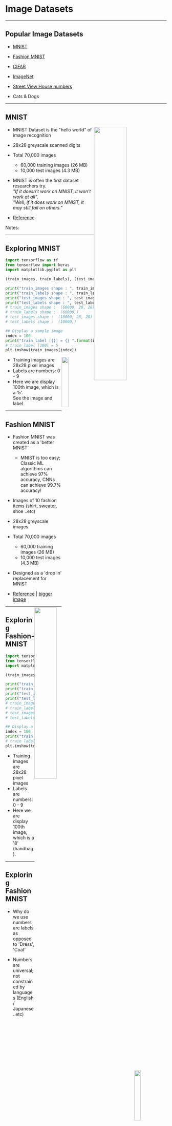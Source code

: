 # Image Datasets

---

## Popular Image Datasets

- [MNIST](http://yann.lecun.com/exdb/mnist/)

- [Fashion MNIST](https://github.com/zalandoresearch/fashion-mnist)

- [CIFAR](https://www.cs.toronto.edu/~kriz/cifar.html)

- [ImageNet](http://image-net.org)

- [Street View House numbers](http://ufldl.stanford.edu/housenumbers/)

- Cats & Dogs


---

## MNIST

<!-- TODO shiva -->
<img src="../../assets/images/deep-learning/3rd-party/mnist-1.jpeg"  style="width:45%;float:right;" /><!-- {"left" : 1.85, "top" : 3.5, "height" : 4.34, "width" : 6.56} -->

* MNIST Dataset is the "hello world" of image recognition

* 28x28 greyscale scanned digits

* Total 70,000 images
    - 60,000 training images (26 MB)
    - 10,000 test images (4.3 MB)

* MNIST is often the first dataset researchers try.  
 _"If it doesn't work on MNIST, it won't work at all",  
 "Well, if it does work on MNIST, it may still fail on others."_

* [Reference](http://yann.lecun.com/exdb/mnist/)


Notes:

---

## Exploring MNIST

```python
import tensorflow as tf
from tensorflow import keras
import matplotlib.pyplot as plt

(train_images, train_labels), (test_images, test_labels) = keras.datasets.mnist.load_data()

print("train_images shape : ", train_images.shape)
print("train_labels shape : ", train_labels.shape)
print("test_images shape : ", test_images.shape)
print("test_labels shape : ", test_labels.shape)
# train_images shape :  (60000, 28, 28)
# train_labels shape :  (60000,)
# test_images shape :  (10000, 28, 28)
# test_labels shape :  (10000,)

## Display a sample image
index = 100
print("train label [{}] = {} ".format(index, train_labels[index])))
# train label [100] = 5
plt.imshow(train_images[index])
```

<img src="../../assets/images/deep-learning/mnist-2.png"  style="width:20%;float:right;" /><!-- {"left" : 1.85, "top" : 3.5, "height" : 4.34, "width" : 6.56} -->

* Training images are 28x28 pixel images
* Labels are numbers:  0 - 9
* Here we are display 100th image, which is a '5'.  
See the image and label

---

## Fashion MNIST

<!-- TODO shiva -->
<img src="../../assets/images/deep-learning/3rd-party/fashion-mnist-3.png"  style="width:37%;float:right;" /><!-- {"left" : 1.85, "top" : 3.5, "height" : 4.34, "width" : 6.56} -->

* Fashion MNIST was created as a 'better MNIST'
    - MNIST is too easy;  Classic ML algorithms can achieve 97% accuracy,  CNNs can achieve 99.7% accuracy!

* Images of 10 fashion items (shirt, sweater, shoe ..etc)

* 28x28 greyscale images

* Total 70,000 images
    - 60,000 training images (26 MB)
    - 10,000 test images (4.3 MB)

* Designed as a 'drop in' replacement for MNIST

* [Reference](https://github.com/zalandoresearch/fashion-mnist) |  [bigger image](https://raw.githubusercontent.com/zalandoresearch/fashion-mnist/master/doc/img/fashion-mnist-sprite.png)

---

## Exploring Fashion-MNIST

```python
import tensorflow as tf
from tensorflow import keras
import matplotlib.pyplot as plt

(train_images, train_labels), (test_images, test_labels) = keras.datasets.fashion_mnist.load_data()

print("train_images shape : ", train_images.shape)
print("train_labels shape : ", train_labels.shape)
print("test_images shape : ", test_images.shape)
print("test_labels shape : ", test_labels.shape)
# train_images shape :  (60000, 28, 28)
# train_labels shape :  (60000,)
# test_images shape :  (10000, 28, 28)
# test_labels shape :  (10000,)

## Display a sample image
index = 100
print("train label [{}] = {} ".format(index, train_labels[index])))
# train label [100] = 8
plt.imshow(train_images[index])
```

<img src="../../assets/images/deep-learning/fashion-mnist-4.png"  style="width:20%;float:right;" /><!-- {"left" : 1.85, "top" : 3.5, "height" : 4.34, "width" : 6.56} -->

* Training images are 28x28 pixel images
* Labels are numbers:  0 - 9
* Here we are display 100th image, which is a '8' (handbag).  

---

## Exploring Fashion MNIST

* Why do we use numbers are labels as opposed to 'Dress', 'Coat'

* Numbers are universal; not constrained by languages (English / Japanese ..etc)

| Label | Description |
|-------|-------------|
| 0     | T-shirt/top |
| 1     | Trouser     |
| 2     | Pullover    |
| 3     | Dress       |
| 4     | Coat        |
| 5     | Sandal      |
| 6     | Shirt       |
| 7     | Sneaker     |
| 8     | Bag         |
| 9     | Ankle boot  |

---

## CIFAR-10

<img src="../../assets/images/deep-learning/CIFAR-10-dataset.png"  style="width:50%;float:right;" /><!-- {"left" : 5.42, "top" : 1.05, "height" : 3.45, "width" : 4.69} -->


* CIFFAR-10 dataset consists of
    - 60,000 color images
    - 32x32 pixels, color
    - 10 classes (6,000 per class)
* 50,000 training images; 10,000 test images
* 5 training batches, 1 test batch
    - 10,000 images per batch  
    - Each batch has 1000 random images from each class
* **Size ~160 MB**

---

## CIFAR-100

* [CIFAR-100](https://www.cs.toronto.edu/~kriz/cifar.html) is pretty much like CIFAR-10
    - 32x32 pixels (color)
    - 100 classes
    - 600 images per class

* The 100 classes are grouped into 20 superclasses.

* **Size ~160MB**

<br />

| Superclass           | Classes                                          |
|----------------------|--------------------------------------------------|
| aquatic mammals      | beaver, dolphin, otter, seal, whale              |
| fish                 | aquarium fish, flatfish, ray, shark, trout       |
| flowers              | orchids, poppies, roses, sunflowers, tulips      |
| fruit and vegetables | apples, mushrooms, oranges, pears, sweet peppers |

---

## Using CIFAR data  (TensorFlow)

```python
import tensorflow as tf
from tensorflow.keras import datasets, layers, models
import matplotlib.pyplot as plt

(train_images, train_labels), (test_images, test_labels) = datasets.cifar10.load_data()

# Normalize pixel values to be between 0 and 1
train_images, test_images = train_images / 255.0, test_images / 255.0
```
<!-- {"left" : 0, "top" : 1.56, "height" : 1.75, "width" : 10.25} -->

---

## ImageNet

- [ImageNet](http://www.image-net.org/) is an image database

- 15 millions+ labeled high-resolution images with around 22,000 categories.

- It is organized hierarchically

```
imagenet/
└── animals
    └── domestic
        ├── cat
        │   ├── cat1.jpg
        │   └── cat2.jpg
        └── dog
            ├── dog1.jpg
            └── dog2.jpg
```
<!-- {"left" : 0, "top" : 3.57, "height" : 2.65, "width" : 4.78} -->



---

## Imagenet

<img src="../../assets/images/deep-learning/3rd-party/imagenet-1.png" alt="XXX image missing" style="background:white;max-width:100%;" /><!-- {"left" : 1.8, "top" : 2.17, "height" : 5.3, "width" : 6.66} -->


---

## Imagenet

- The ImageNet dataset was the basis for the famous ImageNet Large Scale Visual Recognition Challenge (ILSVRC)

- ILSVRC uses a subset of ImageNet of around 1000 images in each of 1000 categories.   
~1.2 million training images, 50,000 validation images and 150,000 testing images.

- ILSVRC competition started in 2010

- Since then it is considered the 'Olympics' of image recognition.  
 Researchers compete to win this prestigious competition

- The accuracy has gone up from 70% to 97%

- Also researchers are sharing models trained with ImageNet, making rapid progress in image recognition

---

## Street View Numbers

- [Streetview](http://ufldl.stanford.edu/housenumbers/) comes from Google Street View data

- over 600,000 images

<img src="../../assets/images/deep-learning/3rd-party/street-numbers-1.png"  style="width:55%;" /><!-- {"left" : 1.07, "top" : 3.09, "height" : 3.48, "width" : 4.72} --> &nbsp; &nbsp; <img src="../../assets/images/deep-learning/3rd-party/google-streetview-car.jpg"  style="width:30%;" /><!-- {"left" : 6.26, "top" : 4.06, "height" : 1.99, "width" : 2.93} -->


---

## Cats & Dogs

- In 2014 Microsoft Research was working on a CAPTCHA system
- For that they were using ASIRRA (Animal Species Image Recognition for Restricting Access)
- 3 million images  (800 MB in size)
- Labeled by animal shelters throughout US and also [PetFinder.com](https://petfinder.com)
- When the dataset came out the accuracy was around 80%.  Within a few weeks the top algorithms were scoring 98% accuracy!
- This image set has become a 'classic' test for image recognition algorithms!  
(The cuteness doesn't hurt either!)
- [Link to Paper](https://www.microsoft.com/en-us/research/publication/asirra-a-captcha-that-exploits-interest-aligned-manual-image-categorization/) ,   
- [Link to download](https://www.microsoft.com/en-us/download/details.aspx?id=54765)


<img src="../../assets/images/deep-learning/3rd-party/dog-1.jpg" alt="XXX image missing" style="background:white;width:16%;" /><!-- {"left" : 2.09, "top" : 7.31, "height" : 1.38, "width" : 1.38} --> &nbsp; &nbsp; <img src="../../assets/images/deep-learning/3rd-party/dog-3.jpg" alt="XXX image missing" style="background:white;width:20.1%" /><!-- {"left" : 3.67, "top" : 7.31, "height" : 1.38, "width" : 1.74} --> &nbsp; &nbsp; <img src="../../assets/images/deep-learning/3rd-party/cat-1.jpg" alt="XXX image missing" style="background:white;width:14.5%" /><!-- {"left" : 5.61, "top" : 7.31, "height" : 1.37, "width" : 1.31} --> &nbsp; &nbsp; <img src="../../assets/images/deep-learning/3rd-party/cat-2.jpg" alt="XXX image missing" style="background:white;width:10.3%;" /><!-- {"left" : 7.22, "top" : 7.31, "height" : 1.38, "width" : 0.94} -->


Notes:
